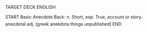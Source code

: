 TARGET DECK
ENGLISH

START
Basic
Anecdote
Back: n. Short, esp. True, account or story.  anecdotal adj. [greek anekdota things unpublished]
END
